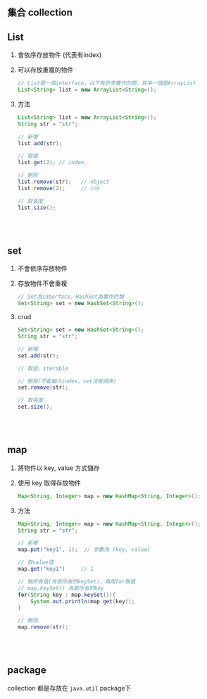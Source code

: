 ## 集合 collection 

## List
1. 會依序存放物件 (代表有index)
2. 可以存放重複的物件

    ```java
    // List是一個interface，以下有許多實作的類，其中一個是ArrayList
    List<String> list = new ArrayList<String>();
    ```
3. 方法

    ```java
    List<String> list = new ArrayList<String>();
    String str = "str";

    // 新增
    list.add(str);

    // 取值
    list.get(2); // index

    // 刪除
    list.remove(str);   // object
    list.remove(2);     // int

    // 取長度
    list.size();
    ```

<br/>

<br/>

## set
1. 不會依序存放物件
2. 存放物件不會重複

    ```java
    // Set為interface，HashSet為實作的類
    Set<String> set = new HashSet<String>();
    ```

3. crud

    ```java
    Set<String> set = new HashSet<String>();
    String str = "str";

    // 新增
    set.add(str);

    // 取值，iterable

    // 刪除(不能輸入index，set沒有順序)
    set.remove(str);

    // 取長度
    set.size();
    ```

<br/>

<br/>


## map
1. 將物件以 key, value 方式儲存
2. 使用 key 取得存放物件

    ```java
    Map<String, Integer> map = new HashMap<String, Integer>();
    ```

3. 方法

    ```java
    Map<String, Integer> map = new HashMap<String, Integer>();
    String str = "str";

    // 新增
    map.put("key1", 1);  // 參數為 (key, value)

    // 取value值
    map.get("key1")     // 1

    // 取所有值(先取所有的keySet)，再用for取值
    // map.keySet() 為取所有的key
    for(String key : map.keySet()){
        System.out.println(map.get(key));
    }

    // 刪除
    map.remove(str);
    ```


<br/>

<br/>

## package
collection 都是存放在 `java.util` package下